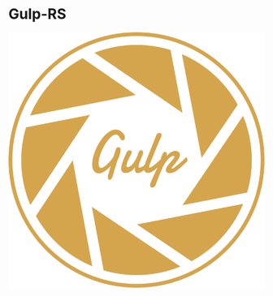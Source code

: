 # Gulp-RS

<!-- Репозиторий с множеством готовым сборок gulp

Данные проект создан, чтобы облегчить работу новичкам и так же продвинутым программистом, так как на для написание собственной сборки может уйти не один час ( особенно у новичков ). А с помощью данного проект в 3 строчки можно запустить готовую сборку gulp с нужными для вас пакетами. 

Чаще всего для работы требует - pug scss babel. Для этого случая есть уже сборка :
npm clone -b sets https://github.com/kah3vich/Gulp-RS.git

После того, как все файлы клонировалась вам нужно установить нужны пакеты и запустить сборку, и начать творить!

npm i
gulp 

Приятной работы с Gulp-RS

Список технологий и инструментов 

sass (scss)
pug
babel 
less
typescript -->

<img src="https://raw.githubusercontent.com/kah3vich/Gulp-RS/8df5831bb9f2fe1150eeb16daa30ae580e71dbe0/logo.svg">
